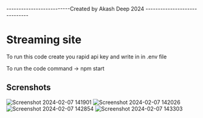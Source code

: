  --------------------------Created by Akash Deep 2024 ------------------------------
 <h1>Streaming site</h1>
<p>To run this code create you rapid api key and write in in .env file</p>
<p> To run the code command -> npm start</p>

<h2>Screnshots</h2>

![Screenshot 2024-02-07 141901](https://github.com/AmbroseDAkash/Streaming_platform/assets/93151820/0741d5ca-7eb5-4a6b-9499-12e6935f4ba0)
![Screenshot 2024-02-07 142026](https://github.com/AmbroseDAkash/Streaming_platform/assets/93151820/c165b546-29ec-4dee-bb6d-fb05d30dd3da)
![Screenshot 2024-02-07 142854](https://github.com/AmbroseDAkash/Streaming_platform/assets/93151820/44e15f99-0efc-4e96-a92f-b702741289f3)
![Screenshot 2024-02-07 143303](https://github.com/AmbroseDAkash/Streaming_platform/assets/93151820/544555dc-c173-4ca3-aec4-f6c4f118ea4c)

 
